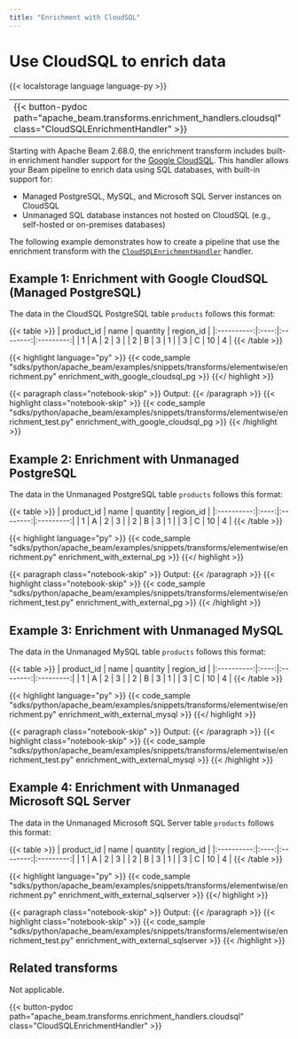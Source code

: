 ```yaml
---
title: "Enrichment with CloudSQL"
---
```

<!--
Licensed under the Apache License, Version 2.0 (the "License");
you may not use this file except in compliance with the License.
You may obtain a copy of the License at

http://www.apache.org/licenses/LICENSE-2.0

Unless required by applicable law or agreed to in writing, software
distributed under the License is distributed on an "AS IS" BASIS,
WITHOUT WARRANTIES OR CONDITIONS OF ANY KIND, either express or implied.
See the License for the specific language governing permissions and
limitations under the License.
-->

# Use CloudSQL to enrich data

{{< localstorage language language-py >}}

<table>
  <tr>
    <td>
      <a>
      {{< button-pydoc path="apache_beam.transforms.enrichment_handlers.cloudsql" class="CloudSQLEnrichmentHandler" >}}
      </a>
   </td>
  </tr>
</table>

Starting with Apache Beam 2.68.0, the enrichment transform includes
built-in enrichment handler support for the
[Google CloudSQL](https://cloud.google.com/sql/docs). This handler allows your
Beam pipeline to enrich data using SQL databases, with built-in support for:

- Managed PostgreSQL, MySQL, and Microsoft SQL Server instances on CloudSQL
- Unmanaged SQL database instances not hosted on CloudSQL (e.g., self-hosted or
  on-premises databases)

The following example demonstrates how to create a pipeline that use the
enrichment transform with the
[`CloudSQLEnrichmentHandler`](https://beam.apache.org/releases/pydoc/current/apache_beam.transforms.enrichment_handlers.cloudsql.html#apache_beam.transforms.enrichment_handlers.cloudsql.CloudSQLEnrichmentHandler) handler.

## Example 1: Enrichment with Google CloudSQL (Managed PostgreSQL)

The data in the CloudSQL PostgreSQL table `products` follows this format:

{{< table >}}
| product_id | name | quantity | region_id |
|:----------:|:----:|:--------:|:---------:|
|     1      |  A   |    2     |     3     |
|     2      |  B   |    3     |     1     |
|     3      |  C   |   10     |     4     |
{{< /table >}}


{{< highlight language="py" >}}
{{< code_sample "sdks/python/apache_beam/examples/snippets/transforms/elementwise/enrichment.py" enrichment_with_google_cloudsql_pg >}}
{{</ highlight >}}

{{< paragraph class="notebook-skip" >}}
Output:
{{< /paragraph >}}
{{< highlight class="notebook-skip" >}}
{{< code_sample "sdks/python/apache_beam/examples/snippets/transforms/elementwise/enrichment_test.py" enrichment_with_google_cloudsql_pg >}}
{{< /highlight >}}

## Example 2: Enrichment with Unmanaged PostgreSQL

The data in the Unmanaged PostgreSQL table `products` follows this format:

{{< table >}}
| product_id | name | quantity | region_id |
|:----------:|:----:|:--------:|:---------:|
|     1      |  A   |    2     |     3     |
|     2      |  B   |    3     |     1     |
|     3      |  C   |   10     |     4     |
{{< /table >}}


{{< highlight language="py" >}}
{{< code_sample "sdks/python/apache_beam/examples/snippets/transforms/elementwise/enrichment.py" enrichment_with_external_pg >}}
{{</ highlight >}}

{{< paragraph class="notebook-skip" >}}
Output:
{{< /paragraph >}}
{{< highlight class="notebook-skip" >}}
{{< code_sample "sdks/python/apache_beam/examples/snippets/transforms/elementwise/enrichment_test.py" enrichment_with_external_pg >}}
{{< /highlight >}}

## Example 3: Enrichment with Unmanaged MySQL

The data in the Unmanaged MySQL table `products` follows this format:

{{< table >}}
| product_id | name | quantity | region_id |
|:----------:|:----:|:--------:|:---------:|
|     1      |  A   |    2     |     3     |
|     2      |  B   |    3     |     1     |
|     3      |  C   |   10     |     4     |
{{< /table >}}


{{< highlight language="py" >}}
{{< code_sample "sdks/python/apache_beam/examples/snippets/transforms/elementwise/enrichment.py" enrichment_with_external_mysql >}}
{{</ highlight >}}

{{< paragraph class="notebook-skip" >}}
Output:
{{< /paragraph >}}
{{< highlight class="notebook-skip" >}}
{{< code_sample "sdks/python/apache_beam/examples/snippets/transforms/elementwise/enrichment_test.py" enrichment_with_external_mysql >}}
{{< /highlight >}}

## Example 4: Enrichment with Unmanaged Microsoft SQL Server

The data in the Unmanaged Microsoft SQL Server table `products` follows this
format:

{{< table >}}
| product_id | name | quantity | region_id |
|:----------:|:----:|:--------:|:---------:|
|     1      |  A   |    2     |     3     |
|     2      |  B   |    3     |     1     |
|     3      |  C   |   10     |     4     |
{{< /table >}}


{{< highlight language="py" >}}
{{< code_sample "sdks/python/apache_beam/examples/snippets/transforms/elementwise/enrichment.py" enrichment_with_external_sqlserver >}}
{{</ highlight >}}

{{< paragraph class="notebook-skip" >}}
Output:
{{< /paragraph >}}
{{< highlight class="notebook-skip" >}}
{{< code_sample "sdks/python/apache_beam/examples/snippets/transforms/elementwise/enrichment_test.py" enrichment_with_external_sqlserver >}}
{{< /highlight >}}

## Related transforms

Not applicable.

{{< button-pydoc path="apache_beam.transforms.enrichment_handlers.cloudsql" class="CloudSQLEnrichmentHandler" >}}